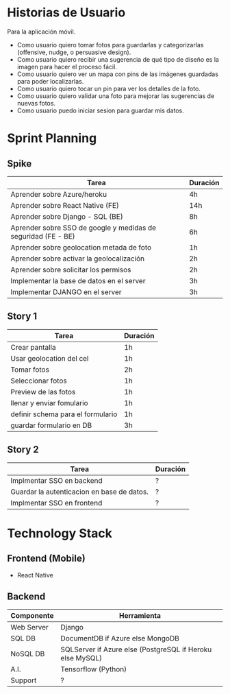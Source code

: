 # Historias de Usuario

Para la aplicación móvil.

-   Como usuario quiero tomar fotos para guardarlas y categorizarlas (offensive, nudge, o persuasive design).
-   Como usuario quiero recibir una sugerencia de qué tipo de diseño es la imagen para hacer el proceso fácil.
-   Como usuario quiero ver un mapa con pins de las imágenes guardadas para poder localizarlas.
-   Como usuario quiero tocar un pin para ver los detalles de la foto.
-   Como usuario quiero validar una foto para mejorar las sugerencias de nuevas fotos.
-   Como usuario puedo iniciar sesion para guardar mis datos.

# Sprint Planning

## Spike

| Tarea                                                         | Duración |
| ------------------------------------------------------------- | -------- |
| Aprender sobre Azure/heroku                                   | 4h       |
| Aprender sobre React Native (FE)                              | 14h      |
| Aprender sobre Django - SQL (BE)                              | 8h       |
| Aprender sobre SSO de google y medidas de seguridad (FE - BE) | 6h       |
| Aprender sobre geolocation metada de foto                     | 1h       |
| Aprender sobre activar la geolocalización                     | 2h       |
| Aprender sobre solicitar los permisos                         | 2h       |
| Implementar la base de datos en el server                     | 3h       |
| Implementar DJANGO en el server                               | 3h       |

## Story 1

| Tarea                             | Duración |
| --------------------------------- | -------- |
| Crear pantalla                    | 1h       |
| Usar geolocation del cel          | 1h       |
| Tomar fotos                       | 2h       |
| Seleccionar fotos                 | 1h       |
| Preview de las fotos              | 1h       |
| llenar y enviar fomulario         | 1h       |
| definir schema para el formulario | 1h       |
| guardar formulario en DB          | 3h       |


## Story 2

| Tarea                                      | Duración |
| ------------------------------------------ | -------- |
| Implmentar SSO en backend                  | ?        |
| Guardar la autenticacion en base de datos. | ?        |
| Implmentar SSO en frontend                 | ?        |

# Technology Stack

## Frontend (Mobile)

* React Native

## Backend

| Componente | Herramienta                                               |
| ---------- | --------------------------------------------------------- |
| Web Server | Django                                                    |
| SQL DB     | DocumentDB if Azure else MongoDB                          |
| NoSQL DB   | SQLServer if Azure else (PostgreSQL if Heroku else MySQL) |
| A.I.       | Tensorflow (Python)                                       |
| Support    | ?                                                         |
